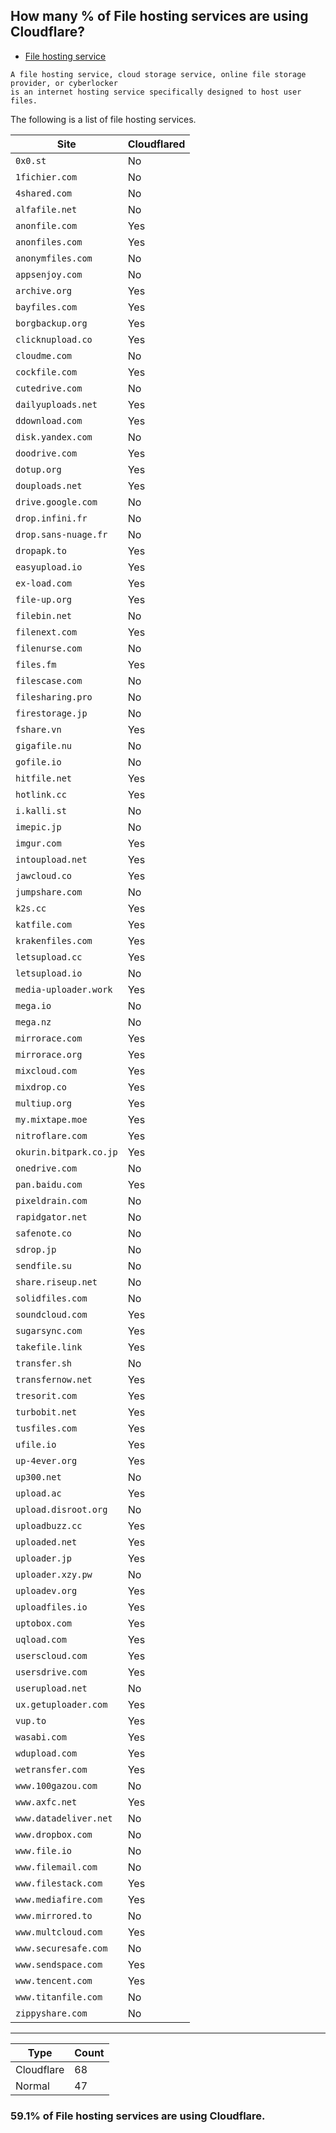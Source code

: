 ## How many % of File hosting services are using Cloudflare?


- [File hosting service](https://en.wikipedia.org/wiki/File_hosting_service)
```
A file hosting service, cloud storage service, online file storage provider, or cyberlocker 
is an internet hosting service specifically designed to host user files.
```


The following is a list of file hosting services.


| Site | Cloudflared |
| --- | --- |
| `0x0.st` | No |
| `1fichier.com` | No |
| `4shared.com` | No |
| `alfafile.net` | No |
| `anonfile.com` | Yes |
| `anonfiles.com` | Yes |
| `anonymfiles.com` | No |
| `appsenjoy.com` | No |
| `archive.org` | Yes |
| `bayfiles.com` | Yes |
| `borgbackup.org` | Yes |
| `clicknupload.co` | Yes |
| `cloudme.com` | No |
| `cockfile.com` | Yes |
| `cutedrive.com` | No |
| `dailyuploads.net` | Yes |
| `ddownload.com` | Yes |
| `disk.yandex.com` | No |
| `doodrive.com` | Yes |
| `dotup.org` | Yes |
| `douploads.net` | Yes |
| `drive.google.com` | No |
| `drop.infini.fr` | No |
| `drop.sans-nuage.fr` | No |
| `dropapk.to` | Yes |
| `easyupload.io` | Yes |
| `ex-load.com` | Yes |
| `file-up.org` | Yes |
| `filebin.net` | No |
| `filenext.com` | Yes |
| `filenurse.com` | No |
| `files.fm` | Yes |
| `filescase.com` | No |
| `filesharing.pro` | No |
| `firestorage.jp` | No |
| `fshare.vn` | Yes |
| `gigafile.nu` | No |
| `gofile.io` | No |
| `hitfile.net` | Yes |
| `hotlink.cc` | Yes |
| `i.kalli.st` | No |
| `imepic.jp` | No |
| `imgur.com` | Yes |
| `intoupload.net` | Yes |
| `jawcloud.co` | Yes |
| `jumpshare.com` | No |
| `k2s.cc` | Yes |
| `katfile.com` | Yes |
| `krakenfiles.com` | Yes |
| `letsupload.cc` | Yes |
| `letsupload.io` | No |
| `media-uploader.work` | Yes |
| `mega.io` | No |
| `mega.nz` | No |
| `mirrorace.com` | Yes |
| `mirrorace.org` | Yes |
| `mixcloud.com` | Yes |
| `mixdrop.co` | Yes |
| `multiup.org` | Yes |
| `my.mixtape.moe` | Yes |
| `nitroflare.com` | Yes |
| `okurin.bitpark.co.jp` | Yes |
| `onedrive.com` | No |
| `pan.baidu.com` | Yes |
| `pixeldrain.com` | No |
| `rapidgator.net` | No |
| `safenote.co` | No |
| `sdrop.jp` | No |
| `sendfile.su` | No |
| `share.riseup.net` | No |
| `solidfiles.com` | No |
| `soundcloud.com` | Yes |
| `sugarsync.com` | Yes |
| `takefile.link` | Yes |
| `transfer.sh` | No |
| `transfernow.net` | Yes |
| `tresorit.com` | Yes |
| `turbobit.net` | Yes |
| `tusfiles.com` | Yes |
| `ufile.io` | Yes |
| `up-4ever.org` | Yes |
| `up300.net` | No |
| `upload.ac` | Yes |
| `upload.disroot.org` | No |
| `uploadbuzz.cc` | Yes |
| `uploaded.net` | Yes |
| `uploader.jp` | Yes |
| `uploader.xzy.pw` | No |
| `uploadev.org` | Yes |
| `uploadfiles.io` | Yes |
| `uptobox.com` | Yes |
| `uqload.com` | Yes |
| `userscloud.com` | Yes |
| `usersdrive.com` | Yes |
| `userupload.net` | No |
| `ux.getuploader.com` | Yes |
| `vup.to` | Yes |
| `wasabi.com` | Yes |
| `wdupload.com` | Yes |
| `wetransfer.com` | Yes |
| `www.100gazou.com` | No |
| `www.axfc.net` | Yes |
| `www.datadeliver.net` | No |
| `www.dropbox.com` | No |
| `www.file.io` | No |
| `www.filemail.com` | No |
| `www.filestack.com` | Yes |
| `www.mediafire.com` | Yes |
| `www.mirrored.to` | No |
| `www.multcloud.com` | Yes |
| `www.securesafe.com` | No |
| `www.sendspace.com` | Yes |
| `www.tencent.com` | Yes |
| `www.titanfile.com` | No |
| `zippyshare.com` | No |


-----

| Type | Count |
| --- | --- | 
| Cloudflare | 68 |
| Normal | 47 |


### 59.1% of File hosting services are using Cloudflare.
